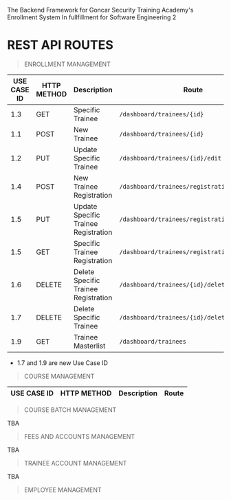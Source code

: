 The Backend Framework for Goncar Security Training Academy's Enrollment System In fullfillment for Software Engineering 2


# **REST API ROUTES**

>ENROLLMENT MANAGEMENT

| USE CASE ID | HTTP METHOD | Description | Route |
| ------------| ----------- | ----------- |----------|
| 1.3 | GET | Specific Trainee | ```/dashboard/trainees/{id}```
| 1.1 | POST | New Trainee | ```/dashboard/trainees/{id}```
| 1.2 | PUT | Update Specific Trainee | ```/dashboard/trainees/{id}/edit```
| 1.4 | POST | New Trainee Registration | ```/dashboard/trainees/registration{id}```
| 1.5 | PUT | Update Specific Trainee Registration | ```/dashboard/trainees/registration/{id}/edit```
| 1.5 | GET | Specific Trainee Registration | ```/dashboard/trainees/registration{id}```
| 1.6  | DELETE | Delete Specific Trainee Registration | ```/dashboard/trainees/{id}/delete```
| 1.7 | DELETE | Delete Specific Trainee | ```/dashboard/trainees/{id}/delete```
| 1.9 | GET | Trainee Masterlist  |```/dashboard/trainees```

* 1.7 and 1.9 are new Use Case ID


>COURSE MANAGEMENT

| USE CASE ID | HTTP METHOD | Description | Route |
| ------------| ----------- | ----------- |----------|



>COURSE BATCH MANAGEMENT

TBA

>FEES AND ACCOUNTS MANAGEMENT

TBA

>TRAINEE ACCOUNT MANAGEMENT

TBA

>EMPLOYEE MANAGEMENT 